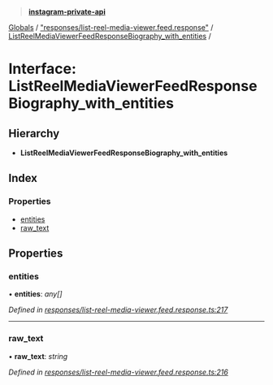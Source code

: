 > **[instagram-private-api](../README.md)**

[Globals](../README.md) / ["responses/list-reel-media-viewer.feed.response"](../modules/_responses_list_reel_media_viewer_feed_response_.md) / [ListReelMediaViewerFeedResponseBiography_with_entities](_responses_list_reel_media_viewer_feed_response_.listreelmediaviewerfeedresponsebiography_with_entities.md) /

# Interface: ListReelMediaViewerFeedResponseBiography_with_entities

## Hierarchy

* **ListReelMediaViewerFeedResponseBiography_with_entities**

## Index

### Properties

* [entities](_responses_list_reel_media_viewer_feed_response_.listreelmediaviewerfeedresponsebiography_with_entities.md#entities)
* [raw_text](_responses_list_reel_media_viewer_feed_response_.listreelmediaviewerfeedresponsebiography_with_entities.md#raw_text)

## Properties

###  entities

• **entities**: *any[]*

*Defined in [responses/list-reel-media-viewer.feed.response.ts:217](https://github.com/dilame/instagram-private-api/blob/3e16058/src/responses/list-reel-media-viewer.feed.response.ts#L217)*

___

###  raw_text

• **raw_text**: *string*

*Defined in [responses/list-reel-media-viewer.feed.response.ts:216](https://github.com/dilame/instagram-private-api/blob/3e16058/src/responses/list-reel-media-viewer.feed.response.ts#L216)*